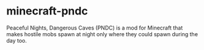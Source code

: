 # minecraft-pndc
Peaceful Nights, Dangerous Caves (PNDC) is a mod for Minecraft that makes hostile mobs spawn at night only where they could spawn during the day too.
